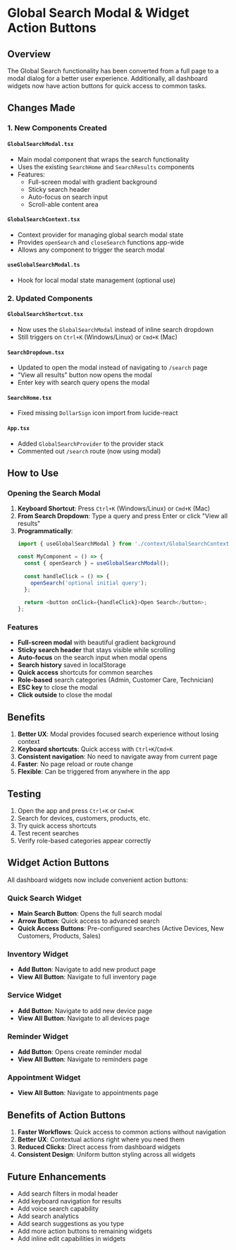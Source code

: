 # Global Search Modal & Widget Action Buttons

## Overview
The Global Search functionality has been converted from a full page to a modal dialog for a better user experience. Additionally, all dashboard widgets now have action buttons for quick access to common tasks.

## Changes Made

### 1. New Components Created

#### `GlobalSearchModal.tsx`
- Main modal component that wraps the search functionality
- Uses the existing `SearchHome` and `SearchResults` components
- Features:
  - Full-screen modal with gradient background
  - Sticky search header
  - Auto-focus on search input
  - Scroll-able content area

#### `GlobalSearchContext.tsx`
- Context provider for managing global search modal state
- Provides `openSearch` and `closeSearch` functions app-wide
- Allows any component to trigger the search modal

#### `useGlobalSearchModal.ts`
- Hook for local modal state management (optional use)

### 2. Updated Components

#### `GlobalSearchShortcut.tsx`
- Now uses the `GlobalSearchModal` instead of inline search dropdown
- Still triggers on `Ctrl+K` (Windows/Linux) or `Cmd+K` (Mac)

#### `SearchDropdown.tsx`
- Updated to open the modal instead of navigating to `/search` page
- "View all results" button now opens the modal
- Enter key with search query opens the modal

#### `SearchHome.tsx`
- Fixed missing `DollarSign` icon import from lucide-react

#### `App.tsx`
- Added `GlobalSearchProvider` to the provider stack
- Commented out `/search` route (now using modal)

## How to Use

### Opening the Search Modal

1. **Keyboard Shortcut**: Press `Ctrl+K` (Windows/Linux) or `Cmd+K` (Mac)
2. **From Search Dropdown**: Type a query and press Enter or click "View all results"
3. **Programmatically**: 
   ```typescript
   import { useGlobalSearchModal } from './context/GlobalSearchContext';
   
   const MyComponent = () => {
     const { openSearch } = useGlobalSearchModal();
     
     const handleClick = () => {
       openSearch('optional initial query');
     };
     
     return <button onClick={handleClick}>Open Search</button>;
   };
   ```

### Features

- **Full-screen modal** with beautiful gradient background
- **Sticky search header** that stays visible while scrolling
- **Auto-focus** on the search input when modal opens
- **Search history** saved in localStorage
- **Quick access** shortcuts for common searches
- **Role-based** search categories (Admin, Customer Care, Technician)
- **ESC key** to close the modal
- **Click outside** to close the modal

## Benefits

1. **Better UX**: Modal provides focused search experience without losing context
2. **Keyboard shortcuts**: Quick access with `Ctrl+K`/`Cmd+K`
3. **Consistent navigation**: No need to navigate away from current page
4. **Faster**: No page reload or route change
5. **Flexible**: Can be triggered from anywhere in the app

## Testing

1. Open the app and press `Ctrl+K` or `Cmd+K`
2. Search for devices, customers, products, etc.
3. Try quick access shortcuts
4. Test recent searches
5. Verify role-based categories appear correctly

## Widget Action Buttons

All dashboard widgets now include convenient action buttons:

### Quick Search Widget
- **Main Search Button**: Opens the full search modal
- **Arrow Button**: Quick access to advanced search
- **Quick Access Buttons**: Pre-configured searches (Active Devices, New Customers, Products, Sales)

### Inventory Widget
- **Add Button**: Navigate to add new product page
- **View All Button**: Navigate to full inventory page

### Service Widget  
- **Add Button**: Navigate to add new device page
- **View All Button**: Navigate to all devices page

### Reminder Widget
- **Add Button**: Opens create reminder modal
- **View All Button**: Navigate to reminders page

### Appointment Widget
- **View All Button**: Navigate to appointments page

## Benefits of Action Buttons

1. **Faster Workflows**: Quick access to common actions without navigation
2. **Better UX**: Contextual actions right where you need them
3. **Reduced Clicks**: Direct access from dashboard widgets
4. **Consistent Design**: Uniform button styling across all widgets

## Future Enhancements

- Add search filters in modal header
- Add keyboard navigation for results
- Add voice search capability
- Add search analytics
- Add search suggestions as you type
- Add more action buttons to remaining widgets
- Add inline edit capabilities in widgets

